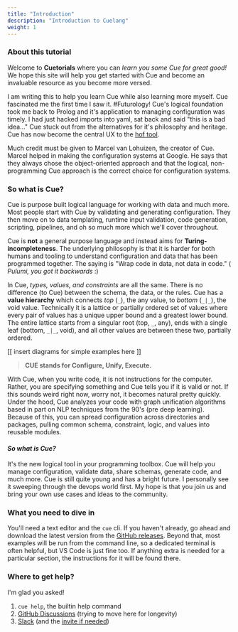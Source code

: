```yaml
---
title: "Introduction"
description: "Introduction to Cuelang"
weight: 1
---
```


### About this tutorial

Welcome to __Cuetorials__ where you can
_learn you some Cue for great good!_
We hope this site will help you get started with Cue
and become an invaluable resource as you become more versed.

I am writing this to help you learn Cue while also learning more myself.
Cue fascinated me the first time I saw it. #Futurology!
Cue's logical foundation took me back to Prolog
and it's application to managing configuration was timely.
I had just hacked imports into yaml, sat back and said "this is a bad idea..."
Cue stuck out from the alternatives for it's philosophy and heritage. 
Cue has now become the central UX to the [hof tool](https://github.com/hofstadter-io/hof).

Much credit must be given to Marcel van Lohuizen, the creator of Cue.
Marcel helped in making the configuration systems at Google.
He says that they always chose the object-oriented approach
and that the logical, non-programming Cue approach
is the correct choice for configuration systems.


### So what is Cue?

Cue is purpose built logical language for working with data and much more.
Most people start with Cue by validating and generating configuration.
They then move on to data templating, runtime input validation,
code generation, scripting, pipelines, and oh so much more
which we'll cover throughout.

Cue is __not__ a general purpose language
and instead aims for __Turing-incompleteness__.
The underlying philosophy is that it is
harder for both humans and tooling to understand
configuration and data that has been programmed together.
The saying is "Wrap code in data, not data in code."
( _Pulumi, you got it backwards_ :)

In Cue, _types, values, and constraints_ are all the same.
There is no difference (to Cue) between the schema, the data, or the rules.
Cue has a __value hierarchy__ which connects
_top_ (`_`), the any value, to _bottom_ (`_|_`), the void value.
Technically it is a lattice or partially ordered set of values
where every pair of values has a unique upper bound
and a greatest lower bound.
The entire lattice starts from a singular root (top, `_`, any),
ends with a single leaf (bottom, `_|_`, void),
and all other values are between these two, partially ordered.

[[ insert diagrams for simple examples here ]]

<blockquote class="blockquote text-center">
<b>CUE stands for Configure, Unify, Execute.</b>
</blockquote>

With Cue, when you write code, it is not instructions for the computer.
Rather, you are specifying something and Cue tells you if it is valid or not.
If this sounds weird right now, worry not, it becomes natural pretty quickly.
Under the hood, Cue analyzes your code with graph unification algorithms
based in part on NLP techniques from the 90's (pre deep learning).
Because of this,
you can spread configuration across directories and packages,
pulling common schema, constraint, logic, and values into
reusable modules.

#### _So what is Cue?_

It's the new logical tool in your programming toolbox.
Cue will help you manage configuration, validate data,
share schemas, generate code, and much more.
Cue is still quite young and has a bright future.
I personally see it sweeping through the devops world first.
My hope is that you join us and bring your own use cases and ideas
to the community.


### What you need to dive in

You'll need a text editor and the `cue` cli.
If you haven't already, go ahead and download the
latest version from the [GitHub releases](https://github.com/cuelang/cue/releases).
Beyond that, most examples will be run from the command line,
so a dedicated terminal is often helpful, but VS Code is just fine too.
If anything extra is needed for a particular section,
the instructions for it will be found there.


### Where to get help?

I'm glad you asked!

1. `cue help`, the builtin help command
2. [GitHub Discussions](https://github.com/cuelang/cue/discussions) (trying to move here for longevity)
3. [Slack](./https://app.slack.com/client/TLUV4Q1ST/CLT3ULF6C) (and the [invite if needed](https://join.slack.com/t/cuelang/shared_invite/enQtNzQwODc3NzYzNTA0LTAxNWQwZGU2YWFiOWFiOWQ4MjVjNGQ2ZTNlMmIxODc4MDVjMDg5YmIyOTMyMjQ2MTkzMTU5ZjA1OGE0OGE1NmE))


